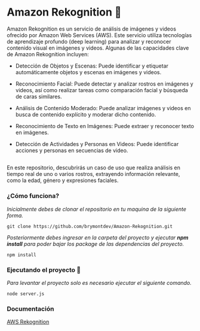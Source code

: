 
# Amazon Rekognition 🎯

Amazon Rekognition es un servicio de análisis de imágenes y videos ofrecido por Amazon Web Services (AWS). Este servicio utiliza tecnologías de aprendizaje profundo (deep learning) para analizar y reconocer contenido visual en imágenes y videos. Algunas de las capacidades clave de Amazon Rekognition incluyen:

- Detección de Objetos y Escenas: Puede identificar y etiquetar automáticamente objetos y escenas en imágenes y videos.

- Reconocimiento Facial: Puede detectar y analizar rostros en imágenes y videos, así como realizar tareas como comparación facial y búsqueda de caras similares.

- Análisis de Contenido Moderado: Puede analizar imágenes y videos en busca de contenido explícito y moderar dicho contenido.

- Reconocimiento de Texto en Imágenes: Puede extraer y reconocer texto en imágenes.

- Detección de Actividades y Personas en Videos: Puede identificar acciones y personas en secuencias de video.

## 
En este repositorio, descubrirás un caso de uso que realiza análisis en tiempo real de uno o varios rostros, extrayendo información relevante, como la edad, género y expresiones faciales.

### ¿Cómo funciona? 

_Inicialmente debes de clonar el repositorio en tu maquina de la siguiente forma._

```
git clone https://github.com/brymontdev/Amazon-Rekognition.git
```

_Posteriormente debes ingresar en la carpeta del proyecto y ejecutar ***npm install*** para poder bajar los package de las dependencias del proyecto._

```
npm install
```


### Ejecutando el proyecto  🚀

_Para levantar el proyecto solo es necesario ejecutar el siguiente comando._

```
node server.js
```

### Documentación

[AWS Rekognition](https://aws.amazon.com/es/rekognition/)